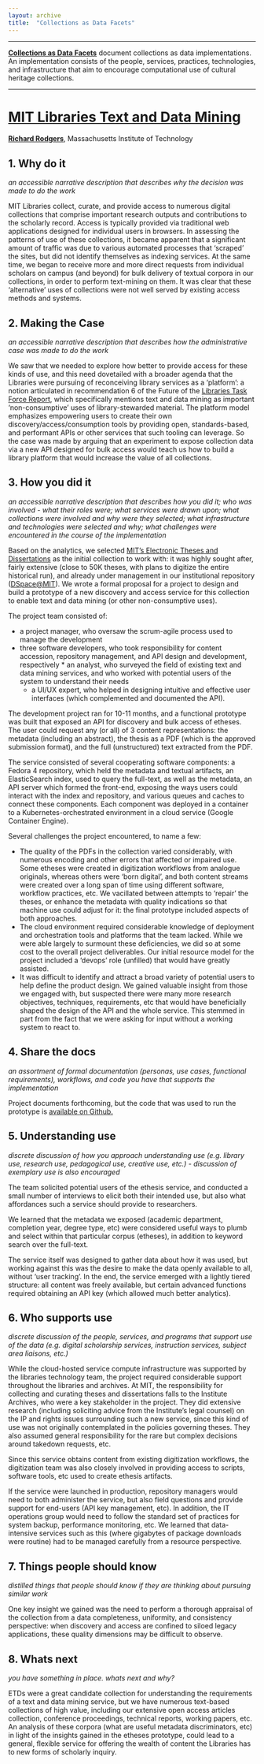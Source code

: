 ```yaml
---
layout: archive
title:  "Collections as Data Facets"
---
```

---

[**Collections as Data Facets**](https://collectionsasdata.github.io/facets/) document collections as data implementations. An implementation consists of the people, services, practices, technologies, and infrastructure that aim to encourage computational use of cultural heritage collections. 

---

# [MIT Libraries Text and Data Mining](https://github.com/mitlib-tdm)

[**Richard Rodgers**](http://libguides.mit.edu/c.php?g=176063&p=1160989), Massachusetts Institute of Technology 

## 1. Why do it

 *an accessible narrative description that describes why the decision was made to do the work*

MIT Libraries collect, curate, and provide access to numerous digital collections that comprise important research outputs and contributions to the scholarly record. Access is typically provided via traditional web applications designed for individual users in browsers.  In assessing the patterns of use of these collections, it became apparent that a significant amount of traffic was due to various automated processes that ‘scraped’ the sites, but did not identify themselves as indexing services. At the same time, we began to receive more and more direct requests from individual scholars on campus (and beyond) for bulk delivery of textual corpora in our collections, in order to perform text-mining on them.  It was clear that these ‘alternative’ uses of collections were not well served by existing access methods and systems.

## 2. Making the Case 

*an accessible narrative description that describes how the administrative case was made to do the work*

We saw that we needed to explore how better to provide access for these kinds of use, and this need dovetailed with a broader agenda that the Libraries were pursuing of reconceiving library services as a ‘platform’: a notion articulated in recommendation 6 of the Future of the [Libraries Task Force Report](https://www.pubpub.org/pub/future-of-libraries), which specifically mentions text and data mining as important ‘non-consumptive’ uses of library-stewarded material. The platform model emphasizes empowering users to create their own discovery/access/consumption tools by providing open, standards-based, and performant APIs or other services that such tooling can leverage. So the case was made by arguing that an experiment to expose collection data via a new API designed for bulk access would teach us how to build a library platform that would increase the value of all collections. 

## 3. How you did it

*an accessible narrative description that describes how you did it; who was involved - what their roles were; what services were drawn upon; what collections were involved and why were they selected; what infrastructure and technologies were selected and why; what challenges were encountered in the course of the implementation*

Based on the analytics, we selected [MIT’s Electronic Theses and Dissertations](http://libguides.mit.edu/diss) as the initial collection to work with: it was highly sought after, fairly extensive (close to 50K theses, with plans to digitize the entire historical run), and already under management in our institutional repository ([DSpace@MIT](https://dspace.mit.edu/handle/1721.1/7582)). We wrote a formal proposal for a project to design and build a prototype of a new discovery and access service for this collection to enable text and data mining (or other non-consumptive uses).

The project team consisted of:

* a project manager, who oversaw the scrum-agile process used to manage the development
* three software developers, who took responsibility for content accession, repository  management, and API design and development, respectively
      * an analyst, who surveyed the field of existing text and data mining services, and who worked with potential users of the system to understand their needs
  * a UI/UX expert, who helped in designing intuitive and effective user interfaces (which complemented and documented the API).

The development project ran for 10-11 months, and a functional prototype was built that exposed an API for discovery and bulk access of etheses. The user could request any (or all) of 3 content representations: the metadata (including an abstract), the thesis as a PDF (which is the approved submission format), and the full (unstructured) text extracted from the PDF.

The service consisted of several cooperating software components: a Fedora 4 repository, which held the metadata and textual artifacts, an ElasticSearch index, used to query the full-text, as well as the metadata, an API server which formed the front-end,  exposing the ways users could interact with the index and repository, and various queues and caches to connect these components.  Each component was deployed in a container to a Kubernetes-orchestrated environment in a cloud service (Google Container Engine).

Several challenges the project encountered, to name a few:

* The quality of the PDFs in the collection varied considerably, with numerous encoding and other errors that affected or impaired use. Some etheses were created in digitization workflows from analogue originals, whereas others were ‘born digital’, and both content streams were created over a long span of time using different software, workflow practices, etc.  We vacillated between attempts to ‘repair’ the theses, or enhance the metadata with quality indications so that machine use could adjust for it: the final prototype included aspects of both approaches.
* The cloud environment required considerable knowledge of deployment and orchestration tools and platforms that the team lacked. While we were able largely to surmount these deficiencies, we did so at some cost to the overall project deliverables. Our initial resource model for the project included a ‘devops’ role (unfilled) that would have greatly assisted.
* It was difficult to identify and attract a broad variety of potential users to help define the product design. We gained valuable insight from those we engaged with, but suspected there were many more research objectives, techniques, requirements, etc that would have beneficially shaped the design of the API and the whole service. This stemmed in part from the fact that we were asking for input without a working system to react to.

## 4. Share the docs 

*an assortment of formal documentation (personas, use cases, functional requirements), workflows, and code you have that supports the implementation*

Project documents forthcoming, but the code that was used to run the prototype is [available on Github.](https://github.com/mitlib-tdm)

## 5. Understanding use 

*discrete discussion of how you approach understanding use (e.g. library use, research use, pedagogical use, creative use, etc.) - discussion of exemplary use is also encouraged*

The team solicited potential users of the ethesis service, and conducted a small number of interviews to elicit both their intended use, but also what affordances such a service should provide to researchers.

We learned that the metadata we exposed (academic department, completion year, degree type, etc) were considered useful ways to plumb and select within that particular corpus (etheses), in addition to keyword search over the full-text. 

The service itself was designed to gather data about how it was used, but working against this was the desire to make the data openly available to all, without ‘user tracking’. In the end, the service emerged with a lightly tiered structure: all content was freely available, but certain advanced functions required obtaining an API key (which allowed much better analytics).

## 6. Who supports use

*discrete discussion of the people, services, and programs that support use of the data (e.g. digital scholarship services, instruction services, subject area liaisons, etc.)*

While the cloud-hosted service compute infrastructure was supported by the libraries technology team, the project required considerable support throughout the libraries and archives. At MIT, the responsibility for collecting and curating theses and dissertations falls to the Institute Archives, who were a key stakeholder in the project. They did extensive research (including soliciting  advice from the Institute’s legal counsel) on the IP and rights issues surrounding such a new service, since this kind of use was not originally contemplated in the policies governing theses. They also assumed general responsibility for the rare but complex decisions around takedown requests, etc.

Since this service obtains content from existing digitization workflows, the digitization team was also closely involved in providing access to scripts, software tools, etc used to create ethesis artifacts.

If the service were launched in production, repository managers would need to both administer the service, but also field questions and provide support for end-users (API key management, etc). In addition, the IT operations group would need to follow the standard set of practices for system backup, performance monitoring, etc. We learned that data-intensive services such as this (where gigabytes of package downloads were routine) had to be managed carefully from a resource perspective.

## 7. Things people should know 

*distilled things that people should know if they are thinking about pursuing similar work*

One key insight we gained was the need to perform a thorough appraisal of the collection from a data completeness, uniformity, and consistency perspective: when discovery and access are confined to siloed legacy applications,  these quality dimensions may be difficult to observe.

## 8. Whats next

*you have something in place. whats next and why?* 

ETDs were a great candidate collection for understanding the requirements of a text and data mining service, but we have numerous text-based collections of high value, including our extensive open access articles collection, conference proceedings, technical reports, working papers, etc. An analysis of these corpora (what are useful metadata discriminators, etc) in light of the insights gained in the etheses prototype, could lead to a general, flexible service for offering the wealth of content the Libraries has to new forms of scholarly inquiry.
